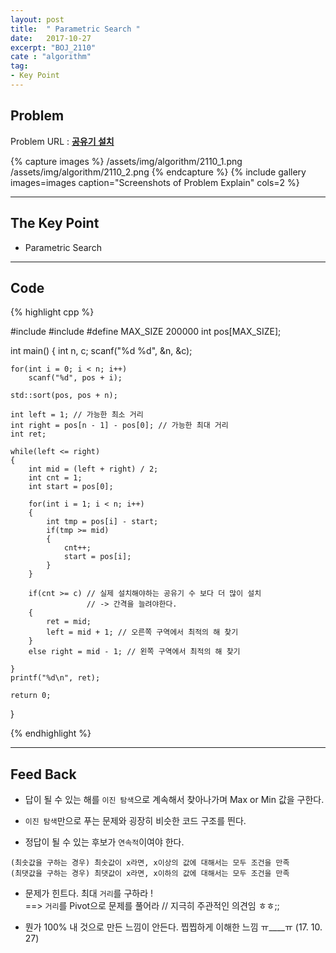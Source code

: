 ```yaml
---
layout: post
title:  " Parametric Search "
date:   2017-10-27
excerpt: "BOJ_2110"
cate : "algorithm"
tag:
- Key Point
---
```


## Problem
Problem URL : **[공유기 설치](https://www.acmicpc.net/problem/2110)**

{% capture images %}
    /assets/img/algorithm/2110_1.png
    /assets/img/algorithm/2110_2.png
{% endcapture %}
{% include gallery images=images caption="Screenshots of Problem Explain" cols=2 %}

---


## The Key Point

* Parametric Search


---



## Code
{% highlight cpp %}

#include <iostream>
#include <algorithm>
#define MAX_SIZE 200000
int pos[MAX_SIZE];

int main()
{
    int n, c;
    scanf("%d %d", &n, &c);
    
    for(int i = 0; i < n; i++)
        scanf("%d", pos + i);
    
    std::sort(pos, pos + n);
    
    int left = 1; // 가능한 최소 거리
    int right = pos[n - 1] - pos[0]; // 가능한 최대 거리
    int ret;
    
    while(left <= right)
    {
        int mid = (left + right) / 2;
        int cnt = 1;
        int start = pos[0];
        
        for(int i = 1; i < n; i++)
        {
            int tmp = pos[i] - start;
            if(tmp >= mid)
            {
                cnt++;
                start = pos[i];
            }
        }
        
        if(cnt >= c) // 실제 설치해야하는 공유기 수 보다 더 많이 설치
                     // -> 간격을 늘려야한다.
        {
            ret = mid;
            left = mid + 1; // 오른쪽 구역에서 최적의 해 찾기
        }
        else right = mid - 1; // 왼쪽 구역에서 최적의 해 찾기
        
    }
    printf("%d\n", ret);
    
    return 0;
}


{% endhighlight %}

---

## Feed Back 

* 답이 될 수 있는 해를 `이진 탐색`으로 계속해서 찾아나가며 Max or Min 값을 구한다.

* `이진 탐색`만으로 푸는 문제와 굉장히 비슷한 코드 구조를 띈다.

* 정답이 될 수 있는 후보가 `연속적`이여야 한다.

```
(최솟값을 구하는 경우) 최솟값이 x라면, x이상의 값에 대해서는 모두 조건을 만족
(최댓값을 구하는 경우) 최댓값이 x라면, x이하의 값에 대해서는 모두 조건을 만족
```

* 문제가 힌트다. 최대 `거리`를 구하라 ! <br> ==> `거리`를 Pivot으로 문제를 풀어라 // 지극히 주관적인 의견임 ㅎㅎ;;

* 뭔가 100% 내 것으로 만든 느낌이 안든다. 찝찝하게 이해한 느낌 ㅠ____ㅠ  (17. 10. 27)